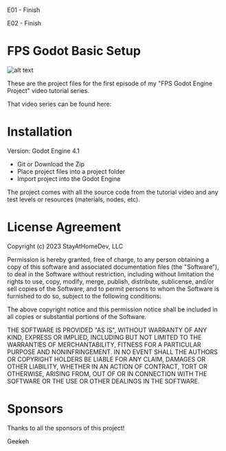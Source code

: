 E01 - Finish
 
E02 - Finish


# FPS Godot Basic Setup

![alt text](https://github.com/StayAtHomeDev-Git/FPS-Godot-Basic-Setup/blob/main/readme_img.png)

These are the project files for the first episode of my "FPS Godot Engine Project" video tutorial series.

That video series can be found here:

# Installation

Version: Godot Engine 4.1

- Git or Download the Zip
- Place project files into a project folder
- Import project into the Godot Engine

The project comes with all the source code from the tutorial video and any test levels or resources (materials, nodes, etc).

# License Agreement

Copyright (c) 2023 StayAtHomeDev, LLC

Permission is hereby granted, free of charge, to any person obtaining a copy of this software and associated documentation files (the "Software"), to deal in the Software without restriction, including without limitation the rights to use, copy, modify, merge, publish, distribute, sublicense, and/or sell copies of the Software, and to permit persons to whom the Software is furnished to do so, subject to the following conditions:

The above copyright notice and this permission notice shall be included in all copies or substantial portions of the Software.

THE SOFTWARE IS PROVIDED "AS IS", WITHOUT WARRANTY OF ANY KIND, EXPRESS OR IMPLIED, INCLUDING BUT NOT LIMITED TO THE WARRANTIES OF MERCHANTABILITY, FITNESS FOR A PARTICULAR PURPOSE AND NONINFRINGEMENT. IN NO EVENT SHALL THE AUTHORS OR COPYRIGHT HOLDERS BE LIABLE FOR ANY CLAIM, DAMAGES OR OTHER LIABILITY, WHETHER IN AN ACTION OF CONTRACT, TORT OR OTHERWISE, ARISING FROM, OUT OF OR IN CONNECTION WITH THE SOFTWARE OR THE USE OR OTHER DEALINGS IN THE SOFTWARE.

# Sponsors

Thanks to all the sponsors of this project!

Geekeh
